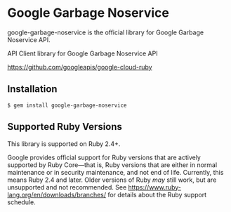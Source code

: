 # Google Garbage Noservice

google-garbage-noservice is the official library for Google Garbage Noservice API.

API Client library for Google Garbage Noservice API

https://github.com/googleapis/google-cloud-ruby

## Installation

```
$ gem install google-garbage-noservice
```

## Supported Ruby Versions

This library is supported on Ruby 2.4+.

Google provides official support for Ruby versions that are actively supported
by Ruby Core—that is, Ruby versions that are either in normal maintenance or
in security maintenance, and not end of life. Currently, this means Ruby 2.4
and later. Older versions of Ruby _may_ still work, but are unsupported and not
recommended. See https://www.ruby-lang.org/en/downloads/branches/ for details
about the Ruby support schedule.

